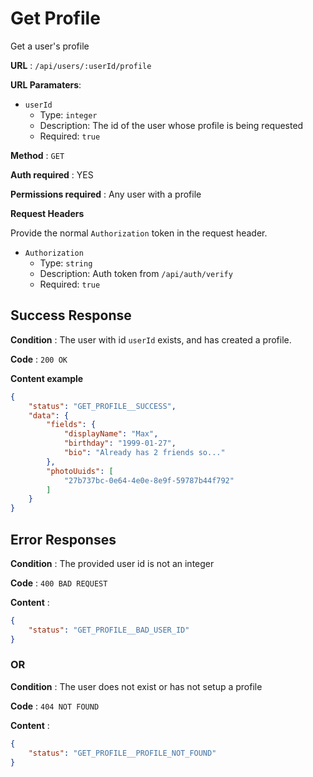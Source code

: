 # Get Profile

Get a user's profile

**URL** : `/api/users/:userId/profile`

**URL Paramaters**:
* `userId`
  * Type: `integer`
  * Description: The id of the user whose profile is being requested
  * Required: `true`

**Method** : `GET`

**Auth required** : YES

**Permissions required** : Any user with a profile

**Request Headers**

Provide the normal `Authorization` token in the request header.

* `Authorization`
  * Type: `string`
  * Description: Auth token from `/api/auth/verify`
  * Required: `true`

## Success Response

**Condition** : The user with id `userId` exists, and has created a profile.

**Code** : `200 OK`

**Content example**

```json
{
    "status": "GET_PROFILE__SUCCESS",
    "data": {
        "fields": {
            "displayName": "Max",
            "birthday": "1999-01-27",
            "bio": "Already has 2 friends so..."
        },
        "photoUuids": [
            "27b737bc-0e64-4e0e-8e9f-59787b44f792"
        ]
    }
}
```

## Error Responses

**Condition** : The provided user id is not an integer

**Code** : `400 BAD REQUEST`

**Content** :
```json
{
    "status": "GET_PROFILE__BAD_USER_ID"
}
```

### OR

**Condition** : The user does not exist or has not setup a profile

**Code** : `404 NOT FOUND`

**Content** :
```json
{
    "status": "GET_PROFILE__PROFILE_NOT_FOUND"
}
```
